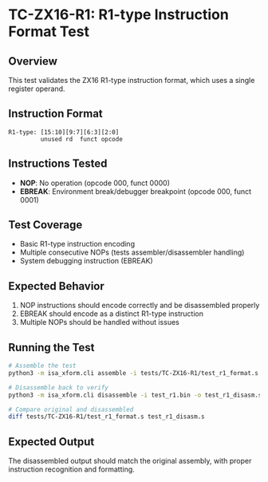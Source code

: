 # TC-ZX16-R1: R1-type Instruction Format Test

## Overview
This test validates the ZX16 R1-type instruction format, which uses a single register operand.

## Instruction Format
```
R1-type: [15:10][9:7][6:3][2:0]
         unused rd  funct opcode
```

## Instructions Tested
- **NOP**: No operation (opcode 000, funct 0000)
- **EBREAK**: Environment break/debugger breakpoint (opcode 000, funct 0001)

## Test Coverage
- Basic R1-type instruction encoding
- Multiple consecutive NOPs (tests assembler/disassembler handling)
- System debugging instruction (EBREAK)

## Expected Behavior
1. NOP instructions should encode correctly and be disassembled properly
2. EBREAK should encode as a distinct R1-type instruction
3. Multiple NOPs should be handled without issues

## Running the Test
```bash
# Assemble the test
python3 -m isa_xform.cli assemble -i tests/TC-ZX16-R1/test_r1_format.s -o test_r1.bin --isa zx16

# Disassemble back to verify
python3 -m isa_xform.cli disassemble -i test_r1.bin -o test_r1_disasm.s --isa zx16

# Compare original and disassembled
diff tests/TC-ZX16-R1/test_r1_format.s test_r1_disasm.s
```

## Expected Output
The disassembled output should match the original assembly, with proper instruction recognition and formatting. 